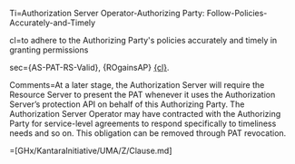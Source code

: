 Ti=Authorization Server Operator-Authorizing Party: Follow-Policies-Accurately-and-Timely

cl=to adhere to the Authorizing Party's policies accurately and timely in granting permissions

sec={AS-PAT-RS-Valid}, {ROgainsAP} <u>{cl}</u>.

Comments=At a later stage, the Authorization Server will require the Resource Server to present the PAT whenever it uses the Authorization Server’s protection API on behalf of this Authorizing Party. The Authorization Server Operator may have contracted with the Authorizing Party for service-level agreements to respond specifically to timeliness needs and so on. This obligation can be removed through PAT revocation.

=[GHx/KantaraInitiative/UMA/Z/Clause.md]